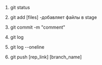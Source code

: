 1. git status
2. git add [files] -добавляет файлы в stage
3. git commit -m "comment"

4. git log
5. git log --oneline

6. git push [rep_link] [branch_name]